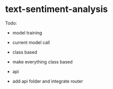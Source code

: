 # text-sentiment-analysis
Todo:

- model training
 - current model call

- class based
 - make everything class based

- api
 - add api folder and integrate router